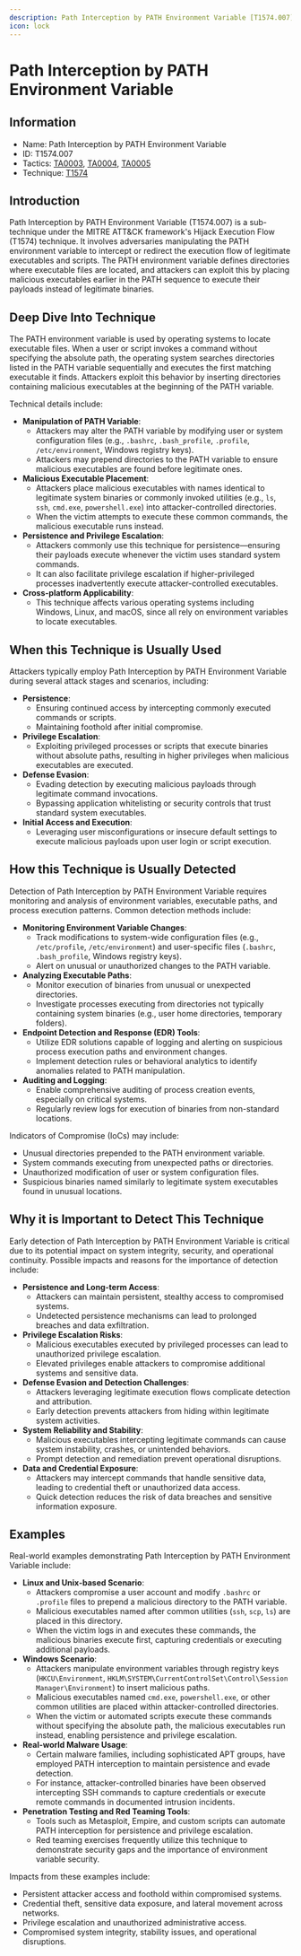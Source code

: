 ```yaml
---
description: Path Interception by PATH Environment Variable [T1574.007]
icon: lock
---
```


# Path Interception by PATH Environment Variable

## Information

* Name: Path Interception by PATH Environment Variable
* ID: T1574.007
* Tactics: [TA0003](../../ta0003/), [TA0004](../../ta0004/), [TA0005](../)
* Technique: [T1574](./)

## Introduction

Path Interception by PATH Environment Variable (T1574.007) is a sub-technique under the MITRE ATT\&CK framework's Hijack Execution Flow (T1574) technique. It involves adversaries manipulating the PATH environment variable to intercept or redirect the execution flow of legitimate executables and scripts. The PATH environment variable defines directories where executable files are located, and attackers can exploit this by placing malicious executables earlier in the PATH sequence to execute their payloads instead of legitimate binaries.

## Deep Dive Into Technique

The PATH environment variable is used by operating systems to locate executable files. When a user or script invokes a command without specifying the absolute path, the operating system searches directories listed in the PATH variable sequentially and executes the first matching executable it finds. Attackers exploit this behavior by inserting directories containing malicious executables at the beginning of the PATH variable.

Technical details include:

* **Manipulation of PATH Variable**:
  * Attackers may alter the PATH variable by modifying user or system configuration files (e.g., `.bashrc`, `.bash_profile`, `.profile`, `/etc/environment`, Windows registry keys).
  * Attackers may prepend directories to the PATH variable to ensure malicious executables are found before legitimate ones.
* **Malicious Executable Placement**:
  * Attackers place malicious executables with names identical to legitimate system binaries or commonly invoked utilities (e.g., `ls`, `ssh`, `cmd.exe`, `powershell.exe`) into attacker-controlled directories.
  * When the victim attempts to execute these common commands, the malicious executable runs instead.
* **Persistence and Privilege Escalation**:
  * Attackers commonly use this technique for persistence—ensuring their payloads execute whenever the victim uses standard system commands.
  * It can also facilitate privilege escalation if higher-privileged processes inadvertently execute attacker-controlled executables.
* **Cross-platform Applicability**:
  * This technique affects various operating systems including Windows, Linux, and macOS, since all rely on environment variables to locate executables.

## When this Technique is Usually Used

Attackers typically employ Path Interception by PATH Environment Variable during several attack stages and scenarios, including:

* **Persistence**:
  * Ensuring continued access by intercepting commonly executed commands or scripts.
  * Maintaining foothold after initial compromise.
* **Privilege Escalation**:
  * Exploiting privileged processes or scripts that execute binaries without absolute paths, resulting in higher privileges when malicious executables are executed.
* **Defense Evasion**:
  * Evading detection by executing malicious payloads through legitimate command invocations.
  * Bypassing application whitelisting or security controls that trust standard system executables.
* **Initial Access and Execution**:
  * Leveraging user misconfigurations or insecure default settings to execute malicious payloads upon user login or script execution.

## How this Technique is Usually Detected

Detection of Path Interception by PATH Environment Variable requires monitoring and analysis of environment variables, executable paths, and process execution patterns. Common detection methods include:

* **Monitoring Environment Variable Changes**:
  * Track modifications to system-wide configuration files (e.g., `/etc/profile`, `/etc/environment`) and user-specific files (`.bashrc`, `.bash_profile`, Windows registry keys).
  * Alert on unusual or unauthorized changes to the PATH variable.
* **Analyzing Executable Paths**:
  * Monitor execution of binaries from unusual or unexpected directories.
  * Investigate processes executing from directories not typically containing system binaries (e.g., user home directories, temporary folders).
* **Endpoint Detection and Response (EDR) Tools**:
  * Utilize EDR solutions capable of logging and alerting on suspicious process execution paths and environment changes.
  * Implement detection rules or behavioral analytics to identify anomalies related to PATH manipulation.
* **Auditing and Logging**:
  * Enable comprehensive auditing of process creation events, especially on critical systems.
  * Regularly review logs for execution of binaries from non-standard locations.

Indicators of Compromise (IoCs) may include:

* Unusual directories prepended to the PATH environment variable.
* System commands executing from unexpected paths or directories.
* Unauthorized modification of user or system configuration files.
* Suspicious binaries named similarly to legitimate system executables found in unusual locations.

## Why it is Important to Detect This Technique

Early detection of Path Interception by PATH Environment Variable is critical due to its potential impact on system integrity, security, and operational continuity. Possible impacts and reasons for the importance of detection include:

* **Persistence and Long-term Access**:
  * Attackers can maintain persistent, stealthy access to compromised systems.
  * Undetected persistence mechanisms can lead to prolonged breaches and data exfiltration.
* **Privilege Escalation Risks**:
  * Malicious executables executed by privileged processes can lead to unauthorized privilege escalation.
  * Elevated privileges enable attackers to compromise additional systems and sensitive data.
* **Defense Evasion and Detection Challenges**:
  * Attackers leveraging legitimate execution flows complicate detection and attribution.
  * Early detection prevents attackers from hiding within legitimate system activities.
* **System Reliability and Stability**:
  * Malicious executables intercepting legitimate commands can cause system instability, crashes, or unintended behaviors.
  * Prompt detection and remediation prevent operational disruptions.
* **Data and Credential Exposure**:
  * Attackers may intercept commands that handle sensitive data, leading to credential theft or unauthorized data access.
  * Quick detection reduces the risk of data breaches and sensitive information exposure.

## Examples

Real-world examples demonstrating Path Interception by PATH Environment Variable include:

* **Linux and Unix-based Scenario**:
  * Attackers compromise a user account and modify `.bashrc` or `.profile` files to prepend a malicious directory to the PATH variable.
  * Malicious executables named after common utilities (`ssh`, `scp`, `ls`) are placed in this directory.
  * When the victim logs in and executes these commands, the malicious binaries execute first, capturing credentials or executing additional payloads.
* **Windows Scenario**:
  * Attackers manipulate environment variables through registry keys (`HKCU\Environment`, `HKLM\SYSTEM\CurrentControlSet\Control\Session Manager\Environment`) to insert malicious paths.
  * Malicious executables named `cmd.exe`, `powershell.exe`, or other common utilities are placed within attacker-controlled directories.
  * When the victim or automated scripts execute these commands without specifying the absolute path, the malicious executables run instead, enabling persistence and privilege escalation.
* **Real-world Malware Usage**:
  * Certain malware families, including sophisticated APT groups, have employed PATH interception to maintain persistence and evade detection.
  * For instance, attacker-controlled binaries have been observed intercepting SSH commands to capture credentials or execute remote commands in documented intrusion incidents.
* **Penetration Testing and Red Teaming Tools**:
  * Tools such as Metasploit, Empire, and custom scripts can automate PATH interception for persistence and privilege escalation.
  * Red teaming exercises frequently utilize this technique to demonstrate security gaps and the importance of environment variable security.

Impacts from these examples include:

* Persistent attacker access and foothold within compromised systems.
* Credential theft, sensitive data exposure, and lateral movement across networks.
* Privilege escalation and unauthorized administrative access.
* Compromised system integrity, stability issues, and operational disruptions.
